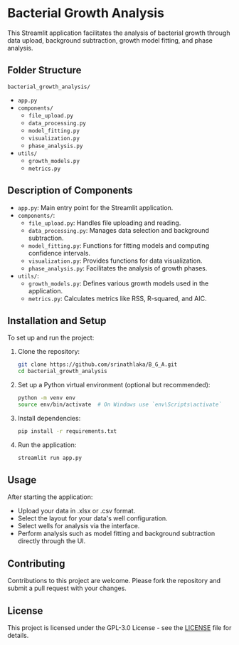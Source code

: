 # Bacterial Growth Analysis

This Streamlit application facilitates the analysis of bacterial growth through data upload, background subtraction, growth model fitting, and phase analysis.

## Folder Structure

`bacterial_growth_analysis/`

- `app.py`
- `components/`
  - `file_upload.py`
  - `data_processing.py`
  - `model_fitting.py`
  - `visualization.py`
  - `phase_analysis.py`
- `utils/`
  - `growth_models.py`
  - `metrics.py`

## Description of Components

- `app.py`: Main entry point for the Streamlit application.
- `components/`:
  - `file_upload.py`: Handles file uploading and reading.
  - `data_processing.py`: Manages data selection and background subtraction.
  - `model_fitting.py`: Functions for fitting models and computing confidence intervals.
  - `visualization.py`: Provides functions for data visualization.
  - `phase_analysis.py`: Facilitates the analysis of growth phases.
- `utils/`:
  - `growth_models.py`: Defines various growth models used in the application.
  - `metrics.py`: Calculates metrics like RSS, R-squared, and AIC.

## Installation and Setup

To set up and run the project:

1. Clone the repository:
    ```bash
    git clone https://github.com/srinathlaka/B_G_A.git
    cd bacterial_growth_analysis
    ```

2. Set up a Python virtual environment (optional but recommended):
    ```bash
    python -m venv env
    source env/bin/activate  # On Windows use `env\Scripts\activate`
    ```

3. Install dependencies:
    ```bash
    pip install -r requirements.txt
    ```

4. Run the application:
    ```bash
    streamlit run app.py
    ```

## Usage

After starting the application:
- Upload your data in .xlsx or .csv format.
- Select the layout for your data's well configuration.
- Select wells for analysis via the interface.
- Perform analysis such as model fitting and background subtraction directly through the UI.

## Contributing

Contributions to this project are welcome. Please fork the repository and submit a pull request with your changes.

## License

This project is licensed under the GPL-3.0 License - see the [LICENSE](LICENSE) file for details.
